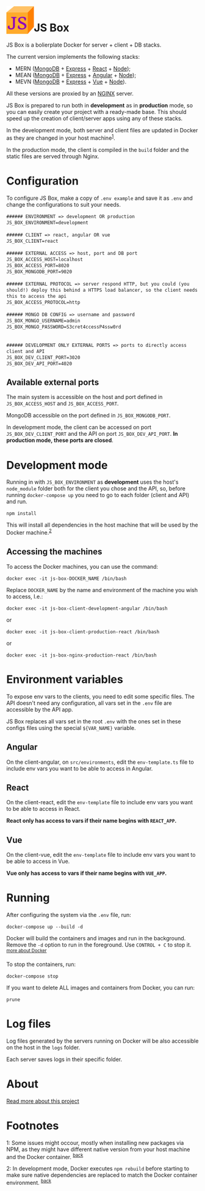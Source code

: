 <img src="./client-react/public/favicon/favicon-72.png" alt="JS Box logo" style="float: left;"/>

# JS Box

JS Box is a bolierplate Docker for server + client + DB stacks.

The current version implements the following stacks:

- MERN ([MongoDB](https://www.mongodb.com/) + [Express](https://expressjs.com/) + [React](https://reactjs.org/) + [Node](https://nodejs.org/));
- MEAN ([MongoDB](https://www.mongodb.com/) + [Express](https://expressjs.com/) + [Angular](https://angular.io/) + [Node](https://nodejs.org/));
- MEVN ([MongoDB](https://www.mongodb.com/) + [Express](https://expressjs.com/) + [Vue](https://vuejs.org/) + [Node](https://nodejs.org/)).

All these versions are proxied by an [NGINX](https://www.nginx.com/) server. 

JS Box is prepared to run both in **development** as in **production** mode, so you can easily create your project with a ready-made base. This should speed up the creation of client/server apps using any of these stacks.

<a name="back1"></a>In the development mode, both server and client files are updated in Docker as they are changed in your host machine<sup>[1](#footnote1)</sup>.

In the production mode, the client is compiled in the `build` folder and the static files are served through Nginx.

# Configuration

To configure JS Box, make a copy of `.env example` and save it as `.env` and change the configurations to suit your needs.

```
###### ENVIRONMENT => development OR production
JS_BOX_ENVIRONMENT=development

###### CLIENT => react, angular OR vue
JS_BOX_CLIENT=react

###### EXTERNAL ACCESS => host, port and DB port
JS_BOX_ACCESS_HOST=localhost
JS_BOX_ACCESS_PORT=8020
JS_BOX_MONGODB_PORT=9020

###### EXTERNAL PROTOCOL => server respond HTTP, but you could (you should!) deploy this behind a HTTPS load balancer, so the client needs this to access the api
JS_BOX_ACCESS_PROTOCOL=http

###### MONGO DB CONFIG => username and password
JS_BOX_MONGO_USERNAME=admin
JS_BOX_MONGO_PASSWORD=S3cret4ccessP4ssw0rd


###### DEVELOPMENT ONLY EXTERNAL PORTS => ports to directly access client and API
JS_BOX_DEV_CLIENT_PORT=3020
JS_BOX_DEV_API_PORT=4020

```

## Available external ports

The main system is accessible on the host and port defined in `JS_BOX_ACCESS_HOST` and `JS_BOX_ACCESS_PORT`.

MongoDB accessible on the port defined in `JS_BOX_MONGODB_PORT`.

In development mode, the client can be accessed on port `JS_BOX_DEV_CLIENT_PORT` and the API on port `JS_BOX_DEV_API_PORT`. **In production mode, these ports are closed**.

# Development mode

Running in with `JS_BOX_ENVIRONMENT` as **development** uses the host's `node_module` folder both for the client you chose and the API, so, before running `docker-compose up` you need to go to each folder (client and API) and run.

```
npm install
```

<a name="back2"></a>This will install all dependencies in the host machine that will be used by the Docker machine.<sup>[2](#footnote2)</sup>

## Accessing the machines

To access the Docker machines, you can use the command:

```
docker exec -it js-box-DOCKER_NAME /bin/bash
```

Replace `DOCKER_NAME` by the name and environment of the machine you wish to access, I.e.:

```
docker exec -it js-box-client-development-angular /bin/bash
```

or

```
docker exec -it js-box-client-production-react /bin/bash
```

or

```
docker exec -it js-box-nginx-production-react /bin/bash
```

# Environment variables

To expose env vars to the clients, you need to edit some specific files. The API doesn't need any configuration, all vars set in the `.env` file are accessible by the API app.

JS Box replaces all vars set in the root `.env` with the ones set in these configs files using the special `${VAR_NAME}` variable.

## Angular

On the client-angular, on `src/environments`, edit the `env-template.ts` file to include env vars you want to be able to access in Angular. 

## React

On the client-react, edit the `env-template` file to include env vars you want to be able to access in React.

**React only has access to vars if their name begins with `REACT_APP`.**

## Vue

On the client-vue, edit the `env-template` file to include env vars you want to be able to access in Vue.

**Vue only has access to vars if their name begins with `VUE_APP`.**

# Running

After configuring the system via the `.env` file, run:

```
docker-compose up --build -d
```

Docker will build the containers and images and run in the background. Remove the `-d` option to run in the foreground. Use `CONTROL + C` to stop it. <sup>[more about Docker](#docker)</sup>

To stop the containers, run:

```
docker-compose stop
```


If you want to delete ALL images and containers from Docker, you can run:

```
prune
```

# Log files

Log files generated by the servers running on Docker will be also accessible on the host in the `logs` folder.

Each server saves logs in their specific folder.

# About

[Read more about this project](/ABOUT.md)

# Footnotes

<a name="footnote1">1</a>: Some issues might occour, mostly when installing new packages via NPM, as they might have different native version from your host machine and the Docker container. <sup>[back](#back1)</sup>

<a name="footnote2">2</a>: In development mode, Docker executes `npm rebuild` before starting to make sure native dependencies are replaced to match the Docker container environment. <sup>[back](#back2)</sup>
